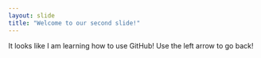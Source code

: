 ```yaml
---
layout: slide
title: "Welcome to our second slide!"
---
```

It looks like I am learning how to use GitHub!
Use the left arrow to go back!
